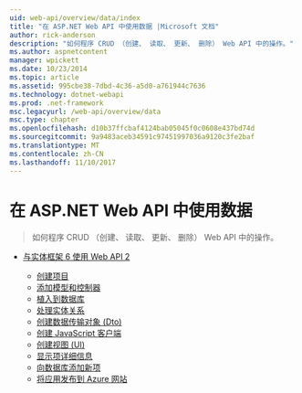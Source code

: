 ```yaml
---
uid: web-api/overview/data/index
title: "在 ASP.NET Web API 中使用数据 |Microsoft 文档"
author: rick-anderson
description: "如何程序 CRUD （创建、 读取、 更新、 删除） Web API 中的操作。"
ms.author: aspnetcontent
manager: wpickett
ms.date: 10/23/2014
ms.topic: article
ms.assetid: 995cbe38-7dbd-4c36-a5d0-a761944c7636
ms.technology: dotnet-webapi
ms.prod: .net-framework
msc.legacyurl: /web-api/overview/data
msc.type: chapter
ms.openlocfilehash: d10b37ffcbaf4124bab05045f0c0608e437bd74d
ms.sourcegitcommit: 9a9483aceb34591c97451997036a9120c3fe2baf
ms.translationtype: MT
ms.contentlocale: zh-CN
ms.lasthandoff: 11/10/2017
---
```

<a name="working-with-data-in-aspnet-web-api"></a>在 ASP.NET Web API 中使用数据
====================
> 如何程序 CRUD （创建、 读取、 更新、 删除） Web API 中的操作。


- [与实体框架 6 使用 Web API 2](using-web-api-with-entity-framework/index.md)

    - [创建项目](using-web-api-with-entity-framework/part-1.md)
    - [添加模型和控制器](using-web-api-with-entity-framework/part-2.md)
    - [植入到数据库](using-web-api-with-entity-framework/part-3.md)
    - [处理实体关系](using-web-api-with-entity-framework/part-4.md)
    - [创建数据传输对象 (Dto)](using-web-api-with-entity-framework/part-5.md)
    - [创建 JavaScript 客户端](using-web-api-with-entity-framework/part-6.md)
    - [创建视图 (UI)](using-web-api-with-entity-framework/part-7.md)
    - [显示项详细信息](using-web-api-with-entity-framework/part-8.md)
    - [向数据库添加新项](using-web-api-with-entity-framework/part-9.md)
    - [将应用发布到 Azure 网站](using-web-api-with-entity-framework/part-10.md)
